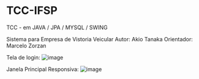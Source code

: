 # TCC-IFSP
TCC - em JAVA / JPA / MYSQL / SWING

Sistema para Empresa de Vistoria Veicular
Autor: Akio Tanaka
Orientador: Marcelo Zorzan

Tela  de login:
![image](https://user-images.githubusercontent.com/54818331/179649406-3c0a7b2e-82f4-406c-b26a-c6db0612e0ea.png|width=100px)

Janela Principal Responsiva:
![image](https://user-images.githubusercontent.com/54818331/179649441-a4e79593-7ace-4e1f-9057-d21fa06e85ba.png)
